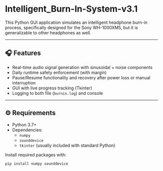 # Intelligent_Burn-In-System-v3.1

This Python GUI application simulates an intelligent headphone burn-in process, specifically designed for the Sony WH-1000XM5, but it is generalizable to other headphones as well.

---

## 🎧 Features

- Real-time audio signal generation with sinusoidal + noise components
- Daily runtime safety enforcement (with margin)
- Pause/Resume functionality and recovery after power loss or manual interruption
- GUI with live progress tracking (Tkinter)
- Logging to both file (`burnin.log`) and console

---

## ⚙️ Requirements

- Python 3.7+
- Dependencies:
  - `numpy`
  - `sounddevice`
  - `tkinter` (usually included with standard Python)

Install required packages with:

```bash
pip install numpy sounddevice



